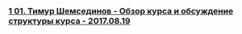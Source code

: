### [1 01. Тимур Шемсединов - Обзор курса и обсуждение структуры курса - 2017.08.19](https://www.youtube.com/watch?v=7QG9oJaqbxk)

